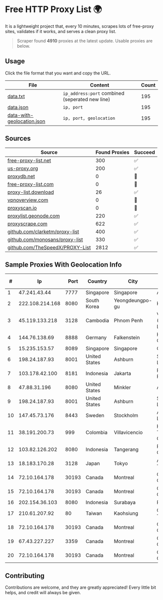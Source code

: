 
# Free HTTP Proxy List 🌍

It is a lightweight project that, every 10 minutes, scrapes lots of free-proxy sites, validates if it works, and serves a clean proxy list.


> Scraper found **4910** proxies at the latest update. Usable proxies are below.

## Usage

Click the file format that you want and copy the URL.


|File|Content|Count|
|----|-------|-----|
|[data.txt](https://raw.githubusercontent.com/themiralay/Proxy-List-World/master/data.txt)|`ip_address:port` combined (seperated new line)|195|
|[data.json](https://raw.githubusercontent.com/themiralay/Proxy-List-World/master/data.json)|`ip, port`|195|
|[data-with-geolocation.json](https://raw.githubusercontent.com/themiralay/Proxy-List-World/master/data-with-geolocation.json)|`ip, port, geolocation`|195|

## Sources

|Source|Found Proxies|Succeed|
|------|-------------|-------|
|[free-proxy-list.net](https://free-proxy-list.net)|300|✅|
|[us-proxy.org](https://www.us-proxy.org)|200|✅|
|[proxydb.net](http://proxydb.net)|0|🚫|
|[free-proxy-list.com](https://free-proxy-list.com/?page=&port=&type%5B%5D=http&type%5B%5D=https&up_time=0&search=Search)|0|🚫|
|[proxy-list.download](https://www.proxy-list.download/HTTP)|26|✅|
|[vpnoverview.com](https://vpnoverview.com/privacy/anonymous-browsing/free-proxy-servers)|0|🚫|
|[proxyscan.io](https://www.proxyscan.io)|0|🚫|
|[proxylist.geonode.com](https://proxylist.geonode.com/api/proxy-list?limit=300&page=1&sort_by=lastChecked&sort_type=desc&protocols=http,https)|220|✅|
|[proxyscrape.com](https://api.proxyscrape.com/v2/?request=displayproxies&protocol=http&timeout=10000&country=all&ssl=all&anonymity=all)|622|✅|
|[github.com/clarketm/proxy-list](https://raw.githubusercontent.com/clarketm/proxy-list/master/proxy-list-raw.txt)|400|✅|
|[github.com/monosans/proxy-list](https://raw.githubusercontent.com/monosans/proxy-list/main/proxies/http.txt)|330|✅|
|[github.com/TheSpeedX/PROXY-List](https://raw.githubusercontent.com/TheSpeedX/PROXY-List/master/http.txt)|2812|✅|


## Sample Proxies With Geolocation Info

|#|Ip|Port|Country|City|Internet Service Provider|
|-|--|----|-------|----|-------------------------|
|1|47.241.43.44|7777|Singapore|Singapore|Alibaba Cloud LLC|
|2|222.108.214.168|8080|South Korea|Yeongdeungpo-gu|Korea Telecom|
|3|45.119.133.218|3128|Cambodia|Phnom Penh|VIETTEL (CAMBODIA) PTE., LTD|
|4|144.76.138.69|8888|Germany|Falkenstein|Hetzner Online GmbH|
|5|15.235.153.57|8089|Singapore|Singapore|OVH Hosting|
|6|198.24.187.93|8001|United States|Ashburn|Secured Servers LLC|
|7|103.178.42.100|8181|Indonesia|Jakarta|PT Jaring Solusi Persada|
|8|47.88.31.196|8080|United States|Minkler|Alibaba.com LLC|
|9|198.24.187.93|8001|United States|Ashburn|Secured Servers LLC|
|10|147.45.73.176|8443|Sweden|Stockholm|Aeza International LTD|
|11|38.191.200.73|999|Colombia|Villavicencio|Hola Telecomunicacines Colombia S.A.S|
|12|103.82.126.202|8080|Indonesia|Tangerang|PT.PLATINUM CITRA INDONESIA|
|13|18.183.170.28|3128|Japan|Tokyo|Amazon Technologies Inc.|
|14|72.10.164.178|30193|Canada|Montreal|GloboTech Communications|
|15|72.10.164.178|30193|Canada|Montreal|GloboTech Communications|
|16|202.154.36.103|8080|Indonesia|Surabaya|RADNET-BDG|
|17|210.61.207.92|80|Taiwan|Kaohsiung|Chunghwa Telecom Co., Ltd.|
|18|72.10.164.178|30193|Canada|Montreal|GloboTech Communications|
|19|67.43.227.227|3359|Canada|Montreal|GloboTech Communications|
|20|72.10.164.178|30193|Canada|Montreal|GloboTech Communications|



## Contributing

Contributions are welcome, and they are greatly appreciated! Every
little bit helps, and credit will always be given.

